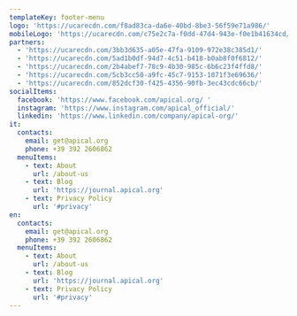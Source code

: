 ```yaml
---
templateKey: footer-menu
logo: 'https://ucarecdn.com/f8ad83ca-da6e-40bd-8be3-56f59e71a986/'
mobileLogo: 'https://ucarecdn.com/c75e2c7a-f0dd-47d4-943e-f0e1b41634cd/'
partners:
  - 'https://ucarecdn.com/3bb3d635-a05e-47fa-9109-972e38c385d1/'
  - 'https://ucarecdn.com/5ad1b0df-94d7-4c51-b418-b0ab8f0f6812/'
  - 'https://ucarecdn.com/2b4abef7-78c9-4b30-985c-6b6c23f4ffd8/'
  - 'https://ucarecdn.com/5cb3cc50-a9fc-45c7-9153-1071f3e69636/'
  - 'https://ucarecdn.com/852dcf30-f425-4356-90fb-3ec43cdc66cb/'
socialItems:
  facebook: 'https://www.facebook.com/apical.org/ '
  instagram: 'https://www.instagram.com/apical_official/'
  linkedin: 'https://www.linkedin.com/company/apical-org/'
it:
  contacts:
    email: get@apical.org
    phone: +39 392 2606862
  menuItems:
    - text: About
      url: /about-us
    - text: Blog
      url: 'https://journal.apical.org'
    - text: Privacy Policy
      url: '#privacy'
en:
  contacts:
    email: get@apical.org
    phone: +39 392 2606862
  menuItems:
    - text: About
      url: /about-us
    - text: Blog
      url: 'https://journal.apical.org'
    - text: Privacy Policy
      url: '#privacy'
---
```


